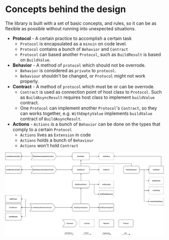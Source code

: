 # Concepts behind the design

The library is built with a set of basic concepts, and rules, so it can be as flexible as possible without running into unexpected situations.

* **Protocol** - A certain practice to accomplish a certain task
  * `Protocol` is encapsulated as a `minxin` on code level.
  * `Protocol` contains a bunch of `Behavior` and `Contract`
  * `Protocol` can based another `Protocol`, such as  `BuildResult` is based on `BuildValue`.
* **Behavior** - A method of `protocol` which should not be overrode.
  * `Behavior` is considered as `private` to `protocol`.
  * `Behaviour` shouldn't be changed, or `Protocol` might not work properly.
* **Contract** - A method of `protocol` which must be or can be overrode.
  * `Contract` is used as connection point of host class to `Protocol`. Such as `BuildAsyncResult` requires host class to implement `buildValue` contract.
  * One `Protocol` can implement another `Protocol`'s `Contract`, so they can works together, e.g. `WithEmptyValue` implements `buildValue` contract of `BuildAsyncResult`.
* **Actions** - `Actions` is a bunch of `Behavior` can be done on the types that comply to a certain `Protocol`
   * `Actions` lives as `Extension` in code
   * `Actions` holds a bunch of `Behaviour`
   * `Actions` won't hold `Contract`

![Concept Design](concept_design.png)